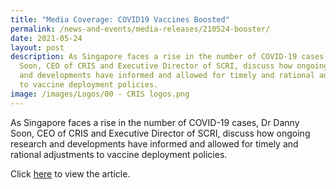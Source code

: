 ```yaml
---
title: "Media Coverage: COVID19 Vaccines Boosted"
permalink: /news-and-events/media-releases/210524-booster/
date: 2021-05-24
layout: post
description: As Singapore faces a rise in the number of COVID-19 cases, Dr Danny
  Soon, CEO of CRIS and Executive Director of SCRI, discuss how ongoing research
  and developments have informed and allowed for timely and rational adjustments
  to vaccine deployment policies.
image: /images/Logos/00 - CRIS logos.png
---
```

As Singapore faces a rise in the number of COVID-19 cases, Dr Danny Soon, CEO of CRIS and Executive Director of SCRI, discuss how ongoing research and developments have informed and allowed for timely and rational adjustments to vaccine deployment policies.

Click [here](https://www.straitstimes.com/singapore/health/science-talk-covid-19-vaccines-boosted) to view the article.